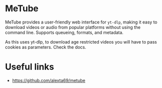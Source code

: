 # MeTube

MeTube provides a user-friendly web interface for `yt-dlp`, making it easy to download videos or audio from popular platforms without using the command line. Supports queueing, formats, and metadata.

As this uses yt-dlp, to download age restricted videos you will have to pass cookies as parameters. Check the docs.

# Useful links

- https://github.com/alexta69/metube
